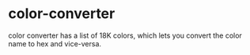 # color-converter
color converter has a list of 18K colors, which lets you convert the color name to hex and vice-versa.

